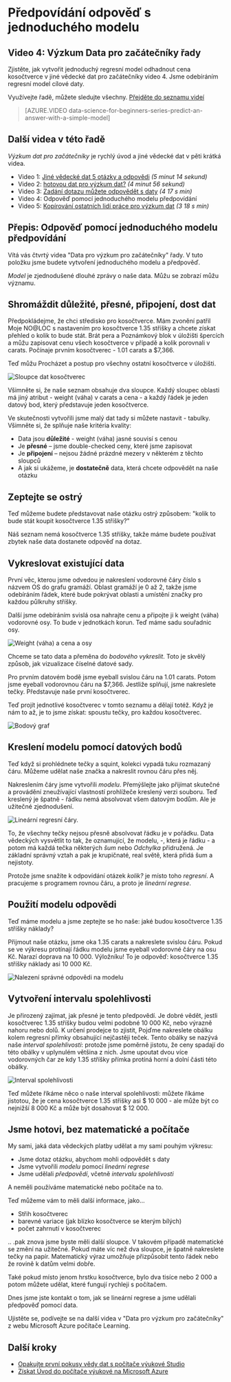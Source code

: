 <properties
   pageTitle="Předpovídání odpověď s jednoduchého modelu - regresní model | Microsoft Azure"
   description="Jak vytvořit jednoduchý regresní model odhadnout cenou v jiné vědecké dat pro začátečníky video 4. Obsahuje lineární regrese cílové daty."                                  
   keywords="Vytvoření modelu, jednoduchého modelu, předpovědí cena, jednoduché regresní model"
   services="machine-learning"
   documentationCenter="na"
   authors="cjgronlund"
   manager="jhubbard"
   editor="cjgronlund"/>

<tags
   ms.service="machine-learning"
   ms.devlang="na"
   ms.topic="article"
   ms.tgt_pltfrm="na"
   ms.workload="na"
   ms.date="10/20/2016"
   ms.author="cgronlun;garye"/>

# <a name="predict-an-answer-with-a-simple-model"></a>Předpovídání odpověď s jednoduchého modelu

## <a name="video-4-data-science-for-beginners-series"></a>Video 4: Výzkum Data pro začátečníky řady

Zjistěte, jak vytvořit jednoduchý regresní model odhadnout cena kosočtverce v jiné vědecké dat pro začátečníky video 4. Jsme odebíráním regresní model cílové daty.

Využívejte řadě, můžete sledujte všechny. [Přejděte do seznamu videí](#other-videos-in-this-series)

> [AZURE.VIDEO data-science-for-beginners-series-predict-an-answer-with-a-simple-model]

## <a name="other-videos-in-this-series"></a>Další videa v této řadě

*Výzkum dat pro začátečníky* je rychlý úvod a jiné vědecké dat v pěti krátká videa.

  * Video 1: [Jiné vědecké dat 5 otázky a odpovědi](machine-learning-data-science-for-beginners-the-5-questions-data-science-answers.md) *(5 minut 14 sekund)*
  * Video 2: [hotovou dat pro výzkum dat?](machine-learning-data-science-for-beginners-is-your-data-ready-for-data-science.md) *(4 minut 56 sekund)*
  * Video 3: [Zadání dotazu můžete odpovědět s daty](machine-learning-data-science-for-beginners-ask-a-question-you-can-answer-with-data.md) *(4 17 s min)*
  * Video 4: Odpověď pomocí jednoduchého modelu předpovídání
  * Video 5: [Kopírování ostatních lidí práce pro výzkum dat](machine-learning-data-science-for-beginners-copy-other-peoples-work-to-do-data-science.md) *(3 18 s min)*

## <a name="transcript-predict-an-answer-with-a-simple-model"></a>Přepis: Odpověď pomocí jednoduchého modelu předpovídání

Vítá vás čtvrtý videa "Data pro výzkum pro začátečníky" řady. V tuto položku jsme budete vytvoření jednoduchého modelu a předpověď.

*Model* je zjednodušené dlouhé zprávy o naše data. Můžu se zobrazí můžu významu.

## <a name="collect-relevant-accurate-connected-enough-data"></a>Shromáždit důležité, přesné, připojení, dost dat

Předpokládejme, že chci středisko pro kosočtverce. Mám zvonění patřil Moje NO@LOC s nastavením pro kosočtverce 1.35 stříšky a chcete získat přehled o kolik to bude stát. Brát pera a Poznámkový blok v úložišti špercích a můžu zapisovat cenu všech kosočtverce v případě a kolik porovnali v carats. Počínaje prvním kosočtverec - 1.01 carats a $7,366.

Teď můžu Procházet a postup pro všechny ostatní kosočtverce v úložišti.

![Sloupce dat kosočtverec](./media/machine-learning-data-science-for-beginners-predict-an-answer-with-a-simple-model/diamond-data.png)

Všimněte si, že naše seznam obsahuje dva sloupce. Každý sloupec oblasti má jiný atribut - weight (váha) v carats a cena - a každý řádek je jeden datový bod, který představuje jeden kosočtverce.

Ve skutečnosti vytvořili jsme malý dat tady si můžete nastavit - tabulky. Všimněte si, že splňuje naše kritéria kvality:

* Data jsou **důležité** - weight (váha) jasné souvisí s cenou
* Je **přesné** – jsme double-checked ceny, které jsme zapisovat
* Je **připojení** – nejsou žádné prázdné mezery v některém z těchto sloupců
* A jak si ukážeme, je **dostatečně** data, která chcete odpovědět na naše otázku

## <a name="ask-a-sharp-question"></a>Zeptejte se ostrý

Teď můžeme budete představovat naše otázku ostrý způsobem: "kolik to bude stát koupit kosočtverce 1.35 stříšky?"

Náš seznam nemá kosočtverce 1.35 stříšky, takže máme budete používat zbytek naše data dostanete odpověď na dotaz.

## <a name="plot-the-existing-data"></a>Vykreslovat existující data

První věc, kterou jsme odvedou je nakreslení vodorovné čáry číslo s názvem OS do grafu gramáží. Oblast gramáží je 0 až 2, takže jsme odebíráním řádek, které bude pokrývat oblasti a umístění značky pro každou půlkruhy stříšky.

Další jsme odebíráním svislá osa nahrajte cenu a připojte ji k weight (váha) vodorovné osy. To bude v jednotkách korun. Teď máme sadu souřadnic osy.

![Weight (váha) a cena a osy](./media/machine-learning-data-science-for-beginners-predict-an-answer-with-a-simple-model/weight-and-price-axes.png)

Chceme se tato data a přeměna do *bodového vykreslit*. Toto je skvělý způsob, jak vizualizace číselné datové sady.

Pro prvním datovém bodě jsme eyeball svislou čáru na 1.01 carats. Potom jsme eyeball vodorovnou čáru na $7,366. Jestliže splňují, jsme nakreslete tečky. Představuje naše první kosočtverec.

Teď projít jednotlivé kosočtverec v tomto seznamu a dělají totéž. Když je nám to až, je to jsme získat: spoustu tečky, pro každou kosočtverec.

![Bodový graf](./media/machine-learning-data-science-for-beginners-predict-an-answer-with-a-simple-model/scatter-plot.png)

## <a name="draw-the-model-through-the-data-points"></a>Kreslení modelu pomocí datových bodů

Teď když si prohlédnete tečky a squint, kolekci vypadá tuku rozmazaný čáru. Můžeme udělat naše značka a nakreslit rovnou čáru přes něj.

Nakreslením čáry jsme vytvořili *modelu*. Přemýšlejte jako přijímat skutečné a provádění zneužívající vlastností prohlížeče kreslený verzi souboru. Teď kreslený je špatně - řádku nemá absolvovat všem datovým bodům. Ale je užitečné zjednodušení.

![Lineární regresní čáry.](./media/machine-learning-data-science-for-beginners-predict-an-answer-with-a-simple-model/linear-regression-line.png)

To, že všechny tečky nejsou přesně absolvovat řádku je v pořádku. Data vědeckých vysvětlit to tak, že oznamující, že modelu, -, která je řádku - a potom má každá tečka některých *šum* nebo *Odchylka* přidružená. Je základní správný vztah a pak je krupičnaté, real světě, která přidá šum a nejistoty.

Protože jsme snažíte k odpovídání otázek *kolik?* je místo toho *regresní*. A pracujeme s programem rovnou čáru, a proto je *lineární regrese*.

## <a name="use-the-model-to-find-the-answer"></a>Použití modelu odpovědi

Teď máme modelu a jsme zeptejte se ho naše: jaké budou kosočtverce 1.35 stříšky náklady?

Přijmout naše otázku, jsme oka 1.35 carats a nakreslete svislou čáru. Pokud se ve výkresu protínají řádku modelu jsme eyeball vodorovné čáry na osu Kč. Narazí doprava na 10 000. Výložníku! To je odpověď: kosočtverce 1.35 stříšky náklady asi 10 000 Kč.

![Nalezení správné odpovědi na modelu](./media/machine-learning-data-science-for-beginners-predict-an-answer-with-a-simple-model/find-the-answer.png)

## <a name="create-a-confidence-interval"></a>Vytvoření intervalu spolehlivosti

Je přirozený zajímat, jak přesné je tento předpovědí. Je dobré vědět, jestli kosočtverec 1.35 stříšky budou velmi podobné 10 000 Kč, nebo výrazně nahoru nebo dolů. K určení prodejce to zjistit, Pojďme nakreslete obálku kolem regresní přímky obsahující nejčastěji teček. Tento obálky se nazývá naše *interval spolehlivosti*: protože jsme poměrně jistotu, že ceny spadají do této obálky v uplynulém většina z nich. Jsme upoutat dvou více vodorovných čar ze kdy 1.35 stříšky přímka protíná horní a dolní části této obálky.

![Interval spolehlivosti](./media/machine-learning-data-science-for-beginners-predict-an-answer-with-a-simple-model/confidence-interval.png)

Teď můžete říkáme něco o naše interval spolehlivosti: můžete říkáme jistotou, že je cena kosočtverce 1.35 stříšky asi $ 10 000 - ale může být co nejnižší 8 000 Kč a může být dosahovat $ 12 000.

## <a name="were-done-with-no-math-or-computers"></a>Jsme hotovi, bez matematické a počítače

My sami, jaká data vědeckých platby udělat a my sami pouhým výkresu:

* Jsme dotaz otázku, abychom mohli odpovědět s daty
* Jsme vytvořili *modelu* pomocí *lineární regrese*
* Jsme udělali *předpovědí*, včetně *intervalu spolehlivosti*

A neměli používáme matematické nebo počítače na to.

Teď můžeme vám to měli další informace, jako...

* Střih kosočtverec
* barevné variace (jak blízko kosočtverce se kterým bílých)
* počet zahrnutí v kosočtverec

.. .pak znova jsme byste měli další sloupce. V takovém případě matematické se změní na užitečné. Pokud máte víc než dva sloupce, je špatně nakreslete tečky na papír. Matematický výraz umožňuje přizpůsobit tento řádek nebo že rovině k datům velmi dobře.

Také pokud místo jenom hrstku kosočtverce, bylo dva tisíce nebo 2 000 a potom můžete udělat, které fungují rychleji s počítačem.

Dnes jsme jste kontakt o tom, jak se lineární regrese a jsme udělali předpověď pomocí data.

Ujistěte se, podívejte se na další videa v "Data pro výzkum pro začátečníky" z webu Microsoft Azure počítače Learning.



## <a name="next-steps"></a>Další kroky

  * [Opakujte první pokusy vědy dat s počítače výukové Studio](machine-learning-create-experiment.md)
  * [Získat Úvod do počítače výukové na Microsoft Azure](machine-learning-what-is-machine-learning.md)
